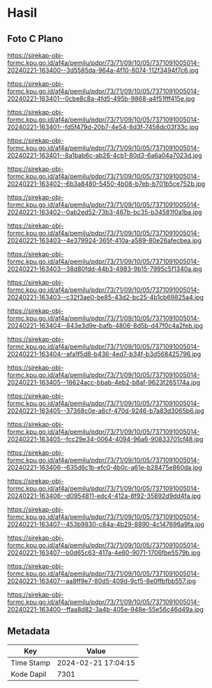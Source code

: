 # Hasil

## Foto C Plano

https://sirekap-obj-formc.kpu.go.id/af4a/pemilu/pdpr/73/71/09/10/05/7371091005014-20240221-163400--3d5585da-964a-4f10-8074-112f3494f7c6.jpg

https://sirekap-obj-formc.kpu.go.id/af4a/pemilu/pdpr/73/71/09/10/05/7371091005014-20240221-163401--0cbe8c8a-4fd5-495b-9868-a4f51fff415e.jpg

https://sirekap-obj-formc.kpu.go.id/af4a/pemilu/pdpr/73/71/09/10/05/7371091005014-20240221-163401--fd5f479d-20b7-4e54-8d3f-7458dc03f33c.jpg

https://sirekap-obj-formc.kpu.go.id/af4a/pemilu/pdpr/73/71/09/10/05/7371091005014-20240221-163401--8a1bab6c-ab26-4cb1-80d3-6a6a04a7023d.jpg

https://sirekap-obj-formc.kpu.go.id/af4a/pemilu/pdpr/73/71/09/10/05/7371091005014-20240221-163402--6b3a8480-5450-4b08-b7eb-b701b5ce752b.jpg

https://sirekap-obj-formc.kpu.go.id/af4a/pemilu/pdpr/73/71/09/10/05/7371091005014-20240221-163402--0ab2ed52-73b3-467b-bc35-b34581f0a1ba.jpg

https://sirekap-obj-formc.kpu.go.id/af4a/pemilu/pdpr/73/71/09/10/05/7371091005014-20240221-163403--4e379924-365f-410a-a589-80e26afecbea.jpg

https://sirekap-obj-formc.kpu.go.id/af4a/pemilu/pdpr/73/71/09/10/05/7371091005014-20240221-163403--38d80fdd-44b3-4983-9b15-7995c5f1340a.jpg

https://sirekap-obj-formc.kpu.go.id/af4a/pemilu/pdpr/73/71/09/10/05/7371091005014-20240221-163403--c32f3ae0-be85-43d2-bc25-4b1cb69825a4.jpg

https://sirekap-obj-formc.kpu.go.id/af4a/pemilu/pdpr/73/71/09/10/05/7371091005014-20240221-163404--843e3d9e-bafb-4806-8d5b-d47f0c4a2feb.jpg

https://sirekap-obj-formc.kpu.go.id/af4a/pemilu/pdpr/73/71/09/10/05/7371091005014-20240221-163404--afa1f5d8-b436-4ed7-b34f-b3d568425796.jpg

https://sirekap-obj-formc.kpu.go.id/af4a/pemilu/pdpr/73/71/09/10/05/7371091005014-20240221-163405--18624acc-bbab-4eb2-b8af-9623f265174a.jpg

https://sirekap-obj-formc.kpu.go.id/af4a/pemilu/pdpr/73/71/09/10/05/7371091005014-20240221-163405--37368c0e-a6cf-470d-9246-b7a83d3065b6.jpg

https://sirekap-obj-formc.kpu.go.id/af4a/pemilu/pdpr/73/71/09/10/05/7371091005014-20240221-163405--fcc29e34-0064-4094-96a6-90833701cf48.jpg

https://sirekap-obj-formc.kpu.go.id/af4a/pemilu/pdpr/73/71/09/10/05/7371091005014-20240221-163406--635d6c1b-efc0-4b0c-a61e-b28475e860da.jpg

https://sirekap-obj-formc.kpu.go.id/af4a/pemilu/pdpr/73/71/09/10/05/7371091005014-20240221-163406--d0954811-edc4-412a-8f92-35892d9dd4fa.jpg

https://sirekap-obj-formc.kpu.go.id/af4a/pemilu/pdpr/73/71/09/10/05/7371091005014-20240221-163407--453b9830-c84a-4b29-8890-4c147696a9fa.jpg

https://sirekap-obj-formc.kpu.go.id/af4a/pemilu/pdpr/73/71/09/10/05/7371091005014-20240221-163407--b0d65c63-417a-4e60-9071-1706fbe5579b.jpg

https://sirekap-obj-formc.kpu.go.id/af4a/pemilu/pdpr/73/71/09/10/05/7371091005014-20240221-163407--aa8ff9e7-80d5-409d-9cf5-8e0ffbfbb557.jpg

https://sirekap-obj-formc.kpu.go.id/af4a/pemilu/pdpr/73/71/09/10/05/7371091005014-20240221-163400--ffaa8d82-3a4b-405e-948e-55e56c46d49a.jpg


## Metadata

| Key        | Value               |
| ---------- | ------------------- |
| Time Stamp | 2024-02-21 17:04:15 |
| Kode Dapil | 7301                |



